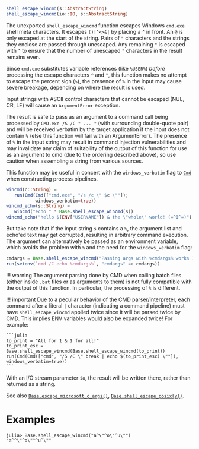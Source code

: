 ```julia
shell_escape_wincmd(s::AbstractString)
shell_escape_wincmd(io::IO, s::AbstractString)
```

The unexported `shell_escape_wincmd` function escapes Windows `cmd.exe` shell meta characters. It escapes `()!^<>&|` by placing a `^` in front. An `@` is only escaped at the start of the string. Pairs of `"` characters and the strings they enclose are passed through unescaped. Any remaining `"` is escaped with `^` to ensure that the number of unescaped `"` characters in the result remains even.

Since `cmd.exe` substitutes variable references (like `%USER%`) *before* processing the escape characters `^` and `"`, this function makes no attempt to escape the percent sign (`%`), the presence of `%` in the input may cause severe breakage, depending on where the result is used.

Input strings with ASCII control characters that cannot be escaped (NUL, CR, LF) will cause an `ArgumentError` exception.

The result is safe to pass as an argument to a command call being processed by `CMD.exe /S /C " ... "` (with surrounding double-quote pair) and will be received verbatim by the target application if the input does not contain `%` (else this function will fail with an ArgumentError). The presence of `%` in the input string may result in command injection vulnerabilities and may invalidate any claim of suitability of the output of this function for use as an argument to cmd (due to the ordering described above), so use caution when assembling a string from various sources.

This function may be useful in concert with the `windows_verbatim` flag to [`Cmd`](@ref) when constructing process pipelines.

```julia
wincmd(c::String) =
   run(Cmd(Cmd(["cmd.exe", "/s /c \" $c \""]);
           windows_verbatim=true))
wincmd_echo(s::String) =
   wincmd("echo " * Base.shell_escape_wincmd(s))
wincmd_echo("hello $(ENV["USERNAME"]) & the \"whole\" world! (=^I^=)")
```

But take note that if the input string `s` contains a `%`, the argument list and echo'ed text may get corrupted, resulting in arbitrary command execution. The argument can alternatively be passed as an environment variable, which avoids the problem with `%` and the need for the `windows_verbatim` flag:

```julia
cmdargs = Base.shell_escape_wincmd("Passing args with %cmdargs% works 100%!")
run(setenv(`cmd /C echo %cmdargs%`, "cmdargs" => cmdargs))
```

!!! warning
    The argument parsing done by CMD when calling batch files (either inside `.bat` files or as arguments to them) is not fully compatible with the output of this function. In particular, the processing of `%` is different.


!!! important
    Due to a peculiar behavior of the CMD parser/interpreter, each command after a literal `|` character (indicating a command pipeline) must have `shell_escape_wincmd` applied twice since it will be parsed twice by CMD. This implies ENV variables would also be expanded twice! For example:

    ```julia
    to_print = "All for 1 & 1 for all!"
    to_print_esc = Base.shell_escape_wincmd(Base.shell_escape_wincmd(to_print))
    run(Cmd(Cmd(["cmd", "/S /C \" break | echo $(to_print_esc) \""]), windows_verbatim=true))
    ```


With an I/O stream parameter `io`, the result will be written there, rather than returned as a string.

See also [`Base.escape_microsoft_c_args()`](@ref), [`Base.shell_escape_posixly()`](@ref).

# Examples

```jldoctest
julia> Base.shell_escape_wincmd("a^\"^o\"^u\"")
"a^^\"^o\"^^u^\""
```
